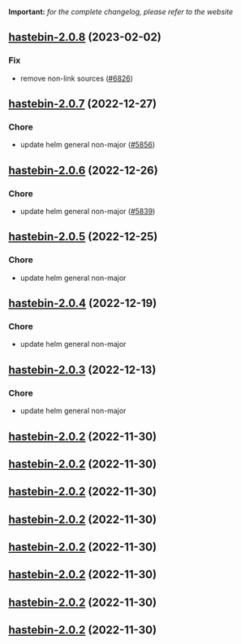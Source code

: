 **Important:**
*for the complete changelog, please refer to the website*




## [hastebin-2.0.8](https://github.com/truecharts/charts/compare/hastebin-2.0.7...hastebin-2.0.8) (2023-02-02)

### Fix

- remove non-link sources ([#6826](https://github.com/truecharts/charts/issues/6826))
  
  


## [hastebin-2.0.7](https://github.com/truecharts/charts/compare/hastebin-2.0.6...hastebin-2.0.7) (2022-12-27)

### Chore

- update helm general non-major ([#5856](https://github.com/truecharts/charts/issues/5856))
  
  


## [hastebin-2.0.6](https://github.com/truecharts/charts/compare/hastebin-2.0.5...hastebin-2.0.6) (2022-12-26)

### Chore

- update helm general non-major ([#5839](https://github.com/truecharts/charts/issues/5839))
  
  


## [hastebin-2.0.5](https://github.com/truecharts/charts/compare/hastebin-2.0.4...hastebin-2.0.5) (2022-12-25)

### Chore

- update helm general non-major
  
  


## [hastebin-2.0.4](https://github.com/truecharts/charts/compare/hastebin-2.0.3...hastebin-2.0.4) (2022-12-19)

### Chore

- update helm general non-major
  
  


## [hastebin-2.0.3](https://github.com/truecharts/charts/compare/hastebin-2.0.2...hastebin-2.0.3) (2022-12-13)

### Chore

- update helm general non-major
  
  


## [hastebin-2.0.2](https://github.com/truecharts/charts/compare/hastebin-2.0.1...hastebin-2.0.2) (2022-11-30)




## [hastebin-2.0.2](https://github.com/truecharts/charts/compare/hastebin-2.0.1...hastebin-2.0.2) (2022-11-30)




## [hastebin-2.0.2](https://github.com/truecharts/charts/compare/hastebin-2.0.1...hastebin-2.0.2) (2022-11-30)




## [hastebin-2.0.2](https://github.com/truecharts/charts/compare/hastebin-2.0.1...hastebin-2.0.2) (2022-11-30)




## [hastebin-2.0.2](https://github.com/truecharts/charts/compare/hastebin-2.0.1...hastebin-2.0.2) (2022-11-30)




## [hastebin-2.0.2](https://github.com/truecharts/charts/compare/hastebin-2.0.1...hastebin-2.0.2) (2022-11-30)




## [hastebin-2.0.2](https://github.com/truecharts/charts/compare/hastebin-2.0.1...hastebin-2.0.2) (2022-11-30)




## [hastebin-2.0.2](https://github.com/truecharts/charts/compare/hastebin-2.0.1...hastebin-2.0.2) (2022-11-30)



